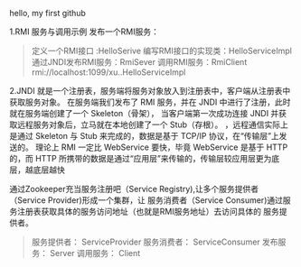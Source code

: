 hello, my first github

1.RMI 服务与调用示例
发布一个RMI服务：
  >定义一个RMI接口 :HelloSerive
  >编写RMI接口的实现类：HelloServiceImpl
  >通过JNDI发布RMI服务：RmiSever
  >调用RMI服务：RmiClient
  rmi://localhost:1099/xu..HelloServiceImpl
  
2.JNDI 就是一个注册表，服务端将服务对象放入到注册表中，客户端从注册表中获取服务对象。
在服务端我们发布了 RMI 服务，并在 JNDI 中进行了注册，此时就在服务端创建了一个 Skeleton（骨架），
当客户端第一次成功连接 JNDI 并获取远程服务对象后，立马就在本地创建了一个 Stub（存根）。
，远程通信实际上是通过 Skeleton 与 Stub 来完成的，数据是基于 TCP/IP 协议，在“传输层”上发送的。
理论上 RMI 一定比 WebService 要快，毕竟 WebService 是基于 HTTP 的，而 HTTP 所携带的数据是通过“应用层”来传输的，传输层较应用层更为底层，越底层越快

通过Zookeeper充当服务注册吧（Service Registry),让多个服务提供者（Service Provider)形成一个集群，让
服务消费者（Service Consumer)通过服务注册表获取具体的服务访问地址（也就是RMI服务地址）去访问具体的
服务提供者。
>服务提供者： ServiceProvider
>服务消费者： ServiceConsumer
>发布服务：  Server
>调用服务：  Client
